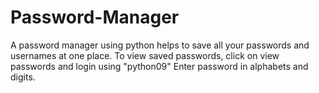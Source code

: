 # Password-Manager
A password manager using python helps to save all your passwords and usernames at one place.
To view saved passwords, click on view passwords and login using "python09"
Enter password in alphabets and digits.
